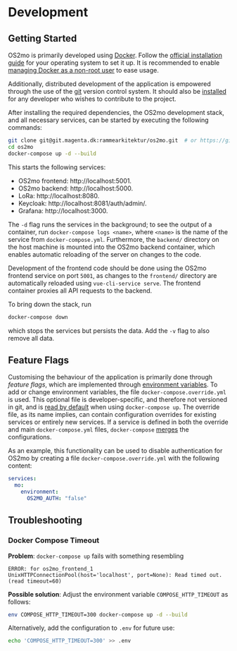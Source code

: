 # Development

## Getting Started
OS2mo is primarily developed using [Docker](https://www.docker.com/). Follow the
[official installation guide](https://docs.docker.com/engine/install/) for your operating system to set it up. It is
recommended to enable [managing Docker as a non-root user](https://docs.docker.com/engine/install/linux-postinstall/#manage-docker-as-a-non-root-user)
to ease usage.

Additionally, distributed development of the application is empowered through the use of the [git](https://git-scm.com/)
version control system. It should also be [installed](https://git-scm.com/downloads) for any developer who wishes to
contribute to the project.

After installing the required dependencies, the OS2mo development stack, and all necessary services, can be started by
executing the following commands:
```bash
git clone git@git.magenta.dk:rammearkitektur/os2mo.git  # or https://github.com/OS2mo/os2mo.git
cd os2mo
docker-compose up -d --build
```

This starts the following services:

 - OS2mo frontend: http://localhost:5001.
 - OS2mo backend: http://localhost:5000.
 - LoRa: http://localhost:8080.
 - Keycloak: http://localhost:8081/auth/admin/.
 - Grafana: http://localhost:3000.

The `-d` flag runs the services in the background; to see the output of a container, run `docker-compose logs <name>`,
where `<name>` is the name of the service from `docker-compose.yml`. Furthermore, the `backend/` directory on the host
machine is mounted into the OS2mo backend container, which enables automatic reloading of the server on changes to the
code.

Development of the frontend code should be done using the OS2mo frontend service on port `5001`, as changes to the
`frontend/` directory are automatically reloaded using `vue-cli-service serve`. The frontend container proxies all API
requests to the backend.

To bring down the stack, run
```bash
docker-compose down
```
which stops the services but persists the data. Add the `-v` flag to also remove all data.


## Feature Flags
Customising the behaviour of the application is primarily done through _feature flags_, which are implemented through
[environment variables](https://12factor.net/config). To add or change environment variables, the file
`docker-compose.override.yml` is used. This optional file is developer-specific, and therefore not versioned in git,
and is [read by default](https://docs.docker.com/compose/extends/) when using `docker-compose up`. The override file,
as its name implies, can contain configuration overrides for existing services or entirely new services. If a service is
defined in both the override and main `docker-compose.yml` files, `docker-compose`
[merges](https://docs.docker.com/compose/extends/#adding-and-overriding-configuration) the configurations.

As an example, this functionality can be used to disable authentication for OS2mo by creating a file
`docker-compose.override.yml` with the following content:
```yaml
services:
  mo:
    environment:
      OS2MO_AUTH: "false"
```


## Troubleshooting

### Docker Compose Timeout
**Problem**: `docker-compose up` fails with something resembling
```
ERROR: for os2mo_frontend_1
UnixHTTPConnectionPool(host='localhost', port=None): Read timed out.
(read timeout=60)
```
**Possible solution**: Adjust the environment variable `COMPOSE_HTTP_TIMEOUT` as follows:
```bash
env COMPOSE_HTTP_TIMEOUT=300 docker-compose up -d --build
```

Alternatively, add the configuration to `.env` for future use:
```bash
echo 'COMPOSE_HTTP_TIMEOUT=300' >> .env
```

